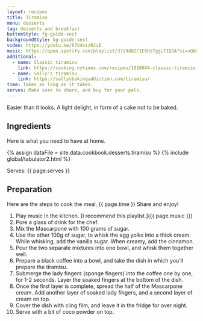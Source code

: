 ```yaml
---
layout: recipes
title: Tiramisu
menu: desserts
tag: desserts and breakfast
buttonStyle: fg-guide-sect
backgroundStyle: bg-guide-sect
video: https://youtu.be/87V4nizNJiE
music: https://open.spotify.com/playlist/37i9dQZF1E8Hz7ggLfIQSA?si=vQQQKnhxSw2V2vyih1l7Ig
additional:
  - name: Classic tiramisu
    link: https://cooking.nytimes.com/recipes/1018684-classic-tiramisu
  - name: Sally's tiramisu
    link: https://sallysbakingaddiction.com/tiramisu/
time: Takes as long as it takes.
serves: Make sure to share, and buy for your pals.
---
```


Easier than it looks. A light delight, in form of a cake not to be baked.
<!-- excerpt-end -->

## Ingredients

Here is what you need to have at home.

{% assign dataFile = site.data.cookbook.desserts.tiramisu %}
{% include global/tabulator2.html %}


Serves: {{ page.serves }}

## Preparation

Here are the steps to cook the meal. {{ page.time }} Share and enjoy!

1. Play music in the kitchen. [I recommend this playlist.]({{ page.music }})
2. Pore a glass of drink for the chef.
3. Mix the Mascarpone with 100 grams of sugar.
4. Use the other 100g of sugar, to whisk the egg yolks into a thick cream. While whisking, add the vanilla sugar. When creamy, add the cinnamon.
5. Pour the two separate mixtures into one bowl, and whisk them together well.
6. Prepare a black coffee into a bowl, and take the dish in which you'll prepare the tiramisu.
7. Submerge the lady fingers (sponge fingers) into the coffee one by one, for 1-2 seconds. Layer the soaked fingers at the bottom of the dish.
8. Once the first layer is complete, spread the half of the Mascarpone cream. Add another layer of soaked lady fingers, and a second layer of cream on top.
9. Cover the dish with cling film, and leave it in the fridge for over night.
10. Serve with a bit of coco powder on top.